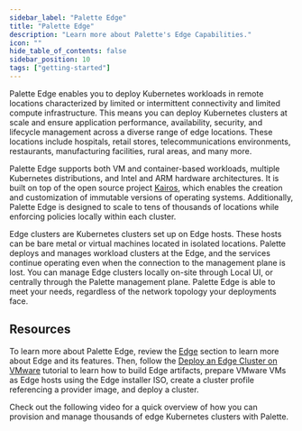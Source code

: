 ```yaml
---
sidebar_label: "Palette Edge"
title: "Palette Edge"
description: "Learn more about Palette's Edge Capabilities."
icon: ""
hide_table_of_contents: false
sidebar_position: 10
tags: ["getting-started"]
---
```


Palette Edge enables you to deploy Kubernetes workloads in remote locations characterized by limited or intermittent
connectivity and limited compute infrastructure. This means you can deploy Kubernetes clusters at scale and ensure
application performance, availability, security, and lifecycle management across a diverse range of edge locations.
These locations include hospitals, retail stores, telecommunications environments, restaurants, manufacturing
facilities, rural areas, and many more.

Palette Edge supports both VM and container-based workloads, multiple Kubernetes distributions, and Intel and ARM
hardware architectures. It is built on top of the open source project [Kairos](https://kairos.io/), which enables the
creation and customization of immutable versions of operating systems. Additionally, Palette Edge is designed to scale
to tens of thousands of locations while enforcing policies locally within each cluster.

Edge clusters are Kubernetes clusters set up on Edge hosts. These hosts can be bare metal or virtual machines located in
isolated locations. Palette deploys and manages workload clusters at the Edge, and the services continue operating even
when the connection to the management plane is lost. You can manage Edge clusters locally on-site through Local UI, or
centrally through the Palette management plane. Palette Edge is able to meet your needs, regardless of the network
topology your deployments face.

## Resources

To learn more about Palette Edge, review the [Edge](../../clusters/edge/edge.md) section to learn more about Edge and
its features. Then, follow the [Deploy an Edge Cluster on VMware](../../tutorials/edge/deploy-cluster.md) tutorial to
learn how to build Edge artifacts, prepare VMware VMs as Edge hosts using the Edge installer ISO, create a cluster
profile referencing a provider image, and deploy a cluster.

Check out the following video for a quick overview of how you can provision and manage thousands of edge Kubernetes
clusters with Palette.

<br />

<YouTube url="https://www.youtube.com/embed/mJ1ZPYbfzjY" title="Demo | Spectro Cloud Palette Edge" />

